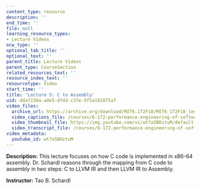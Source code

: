 ```yaml
---
content_type: resource
description: ''
end_time: ''
file: null
learning_resource_types:
- Lecture Videos
ocw_type: ''
optional_tab_title: ''
optional_text: ''
parent_title: Lecture Videos
parent_type: CourseSection
related_resources_text: ''
resource_index_text: ''
resourcetype: Video
start_time: ''
title: 'Lecture 5: C to Assembly'
uid: dda7238a-a8e5-df4d-c37e-5f5a182075a7
video_files:
  archive_url: https://archive.org/download/MIT6.172F18/MIT6_172F18_lecture_05_300k.mp4
  video_captions_file: /courses/6-172-performance-engineering-of-software-systems-fall-2018/12710d95dd4051829c17871868dd9929_wt7a5BOztuM.vtt
  video_thumbnail_file: https://img.youtube.com/vi/wt7a5BOztuM/default.jpg
  video_transcript_file: /courses/6-172-performance-engineering-of-software-systems-fall-2018/9539c63834e5e2ed101700a9f6244bc8_wt7a5BOztuM.pdf
video_metadata:
  youtube_id: wt7a5BOztuM
---
```


**Description:** This lecture focuses on how C code is implemented in x86-64 assembly. Dr. Schardl reasons through the mapping from C code to assembly in two steps: C to LLVM IR and then LLVM IR to Assembly.

**Instructor:** Tao B. Schardl



